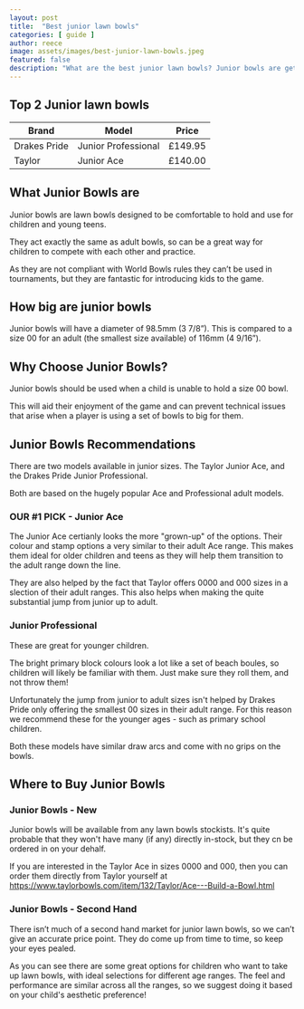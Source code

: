 ```yaml
---
layout: post
title:  "Best junior lawn bowls"
categories: [ guide ]
author: reece
image: assets/images/best-junior-lawn-bowls.jpeg
featured: false
description: "What are the best junior lawn bowls? Junior bowls are get to get kids involved in bowling. See our top picks"
---
```


## Top 2 Junior lawn bowls

<div class="overview">
  
<table>
  <thead>
    <tr>
      <th>Brand</th>
      <th>Model</th>
      <th>Price</th>
    </tr>
  </thead>
  <tbody>
    <tr>
      <td>Drakes Pride</td>
      <td>Junior Professional</td>
      <td>£149.95</td>
    </tr>
    <tr>
      <td>Taylor</td>
      <td>Junior Ace</td>
      <td>£140.00</td>
    </tr>
  </tbody>
</table>

## What Junior Bowls are

Junior bowls are lawn bowls designed to be comfortable to hold and use for children and young teens. 

They act exactly the same as adult bowls, so can be a great way for children to compete with each other and practice.

As they are not compliant with World Bowls rules they can’t be used in tournaments, but they are fantastic for introducing kids to the game.

## How big are junior bowls

Junior bowls will have a diameter of 98.5mm  (3 7/8”). This is compared to a size 00 for an adult (the smallest size available) of  116mm (4 9/16”).

## Why Choose Junior Bowls?

Junior bowls should be used when a child is unable to hold a size 00 bowl. 

This will aid their enjoyment of the game and can prevent technical issues that arise when a player is using a set of bowls to big for them.

## Junior Bowls Recommendations

There are two models available in junior sizes. The Taylor Junior Ace, and the Drakes Pride Junior Professional. 

Both are based on the hugely popular Ace and Professional adult models.

### OUR #1 PICK - Junior Ace

The Junior Ace certianly looks the more "grown-up" of the options. Their colour and stamp options a very similar to their adult Ace range. This makes them ideal for older children and teens as they will help them transition to the adult range down the line.

They are also helped by the fact that Taylor offers 0000 and 000 sizes in a slection of their adult ranges. This also helps when making the quite substantial jump from junior up to adult.


### Junior Professional	

These are great for younger children. 

The bright primary block colours look a lot like a set of beach boules, so children will likely be familiar with them. Just make sure they roll them, and not throw them! 

Unfortunately the jump from junior to adult sizes isn't helped by Drakes Pride only offering the smallest 00 sizes in their adult range. For this reason we recommend these for the younger ages - such as primary school children.

Both these models have similar draw arcs and come with no grips on the bowls.

## Where to Buy Junior Bowls

### Junior Bowls - New

Junior bowls will be available from any lawn bowls stockists. It's quite probable that they won't have many (if any) directly in-stock, but they cn be ordered in on your dehalf.

If you are interested in the Taylor Ace in sizes 0000 and 000, then you can order them directly from Taylor yourself at https://www.taylorbowls.com/item/132/Taylor/Ace---Build-a-Bowl.html

### Junior Bowls - Second Hand

There isn’t much of a second hand market for junior lawn bowls, so we can’t give an accurate price point. They do come up from time to time, so keep your eyes pealed.

As you can see there are some great options for children who want to take up lawn bowls, with ideal selections for different age ranges. The feel and performance are similar across all the ranges, so we suggest doing it based on your child's aesthetic preference!
